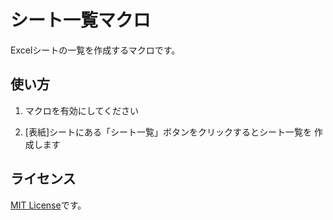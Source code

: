 シート一覧マクロ
================

Excelシートの一覧を作成するマクロです。

使い方
------

  1. マクロを有効にしてください

  2. [表紙]シートにある「シート一覧」ボタンをクリックするとシート一覧を
     作成します

ライセンス
----------

[MIT License](http://opensource.org/licenses/mit-license.php)です。
